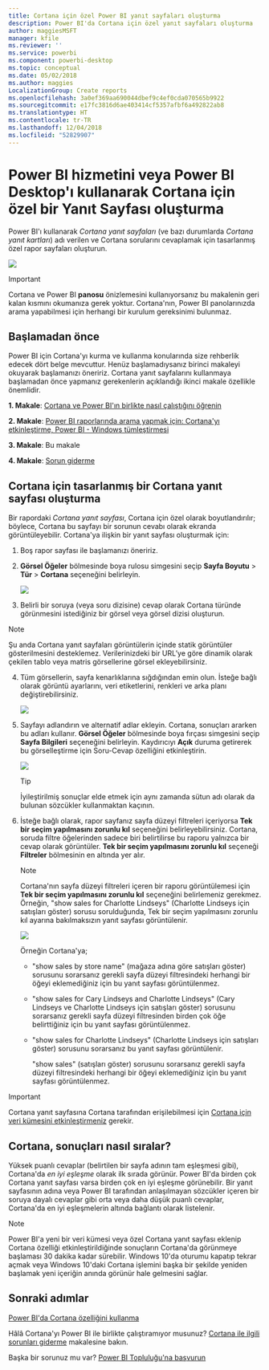 ```yaml
---
title: Cortana için özel Power BI yanıt sayfaları oluşturma
description: Power BI'da Cortana için özel yanıt sayfaları oluşturma
author: maggiesMSFT
manager: kfile
ms.reviewer: ''
ms.service: powerbi
ms.component: powerbi-desktop
ms.topic: conceptual
ms.date: 05/02/2018
ms.author: maggies
LocalizationGroup: Create reports
ms.openlocfilehash: 3a0ef369aa690044dbef9c4ef0cda070565b9922
ms.sourcegitcommit: e17fc3816d6ae403414cf5357afbf6a492822ab8
ms.translationtype: HT
ms.contentlocale: tr-TR
ms.lasthandoff: 12/04/2018
ms.locfileid: "52829907"
---
```

# <a name="use-power-bi-service-or-power-bi-desktop-to-create-a-custom-answer-page-for-cortana"></a>Power BI hizmetini veya Power BI Desktop'ı kullanarak Cortana için özel bir Yanıt Sayfası oluşturma
Power BI'ı kullanarak *Cortana yanıt sayfaları* (ve bazı durumlarda *Cortana yanıt kartları*) adı verilen ve Cortana sorularını cevaplamak için tasarlanmış özel rapor sayfaları oluşturun.

![](media/service-cortana-answer-cards/power-bi-cortana.png)

> [!IMPORTANT]
> Cortana ve Power BI **panosu** önizlemesini kullanıyorsanız bu makalenin geri kalan kısmını okumanıza gerek yoktur. Cortana'nın, Power BI panolarınızda arama yapabilmesi için herhangi bir kurulum gereksinimi bulunmaz.
> 
> 

## <a name="before-you-begin"></a>Başlamadan önce
Power BI için Cortana'yı kurma ve kullanma konularında size rehberlik edecek dört belge mevcuttur. Henüz başlamadıysanız birinci makaleyi okuyarak başlamanızı öneririz. Cortana yanıt sayfalarını kullanmaya başlamadan önce yapmanız gerekenlerin açıklandığı ikinci makale özellikle önemlidir.

**1. Makale**: [Cortana ve Power BI'ın birlikte nasıl çalıştığını öğrenin](service-cortana-intro.md)

**2. Makale**: [Power BI raporlarında arama yapmak için: Cortana'yı etkinleştirme, Power BI - Windows tümleştirmesi](service-cortana-enable.md)

**3. Makale**: Bu makale

**4. Makale**: [Sorun giderme](service-cortana-troubleshoot.md)

## <a name="create-a-cortana-answer-page-designed-specifically-for-cortana"></a>Cortana için tasarlanmış bir Cortana yanıt sayfası oluşturma
Bir rapordaki *Cortana yanıt sayfası*, Cortana için özel olarak boyutlandırılır; böylece, Cortana bu sayfayı bir sorunun cevabı olarak ekranda görüntüleyebilir. Cortana'ya ilişkin bir yanıt sayfası oluşturmak için:

1. Boş rapor sayfası ile başlamanızı öneririz.
2. **Görsel Öğeler** bölmesinde boya rulosu simgesini seçip **Sayfa Boyutu** > **Tür** > **Cortana** seçeneğini belirleyin.
   
    ![](media/service-cortana-answer-cards/pbi-cortana-page-size-new.png)
3. Belirli bir soruya (veya soru dizisine) cevap olarak Cortana türünde görünmesini istediğiniz bir görsel veya görsel dizisi oluşturun.

> [!NOTE]
> Şu anda Cortana yanıt sayfaları görüntülerin içinde statik görüntüler gösterilmesini desteklemez. Verilerinizdeki bir URL’ye göre dinamik olarak çekilen tablo veya matris görsellerine görsel ekleyebilirsiniz. 
> 
> 

4. Tüm görsellerin, sayfa kenarlıklarına sığdığından emin olun. İsteğe bağlı olarak görüntü ayarlarını, veri etiketlerini, renkleri ve arka planı değiştirebilirsiniz.  
   
    ![](media/service-cortana-answer-cards/pbi_cortana_modify-new.png)
5. Sayfayı adlandırın ve alternatif adlar ekleyin. Cortana, sonuçları ararken bu adları kullanır. **Görsel Öğeler** bölmesinde boya fırçası simgesini seçip **Sayfa Bilgileri** seçeneğini belirleyin. Kaydırıcıyı **Açık** duruma getirerek bu görselleştirme için Soru-Cevap özelliğini etkinleştirin.
   
    ![](media/service-cortana-answer-cards/pbi_cortana_names-newer.png)
   
   > [!TIP]
   > İyileştirilmiş sonuçlar elde etmek için aynı zamanda sütun adı olarak da bulunan sözcükler kullanmaktan kaçının.
   > 
   > 
6. İsteğe bağlı olarak, rapor sayfanız sayfa düzeyi filtreleri içeriyorsa **Tek bir seçim yapılmasını zorunlu kıl** seçeneğini belirleyebilirsiniz. Cortana, soruda filtre öğelerinden sadece biri belirtilirse bu raporu yalnızca bir cevap olarak görüntüler. **Tek bir seçim yapılmasını zorunlu kıl** seçeneği **Filtreler** bölmesinin en altında yer alır.
   
   > [!NOTE]
   > Cortana'nın sayfa düzeyi filtreleri içeren bir raporu görüntülemesi için **Tek bir seçim yapılmasını zorunlu kıl** seçeneğini belirlemeniz gerekmez. Örneğin, "show sales for Charlotte Lindseys" (Charlotte Lindseys için satışları göster) sorusu sorulduğunda, Tek bir seçim yapılmasını zorunlu kıl ayarına bakılmaksızın yanıt sayfası görüntülenir.
   > 
   > 
   
     ![](media/service-cortana-answer-cards/pbi-cortana-single-selection-new.png)
   
      Örneğin Cortana'ya;
   
   * "show sales by store name" (mağaza adına göre satışları göster) sorusunu sorarsanız gerekli sayfa düzeyi filtresindeki herhangi bir öğeyi eklemediğiniz için bu yanıt sayfası görüntülenmez.
   * "show sales for Cary Lindseys and Charlotte Lindseys" (Cary Lindseys ve Charlotte Lindseys için satışları göster) sorusunu sorarsanız gerekli sayfa düzeyi filtresinden birden çok öğe belirttiğiniz için bu yanıt sayfası görüntülenmez.
   * "show sales for Charlotte Lindseys" (Charlotte Lindseys için satışları göster) sorusunu sorarsanız bu yanıt sayfası görüntülenir.
     
     "show sales" (satışları göster) sorusunu sorarsanız gerekli sayfa düzeyi filtresindeki herhangi bir öğeyi eklemediğiniz için bu yanıt sayfası görüntülenmez.

> [!IMPORTANT]
> Cortana yanıt sayfasına Cortana tarafından erişilebilmesi için [Cortana için veri kümesini etkinleştirmeniz](service-cortana-enable.md) gerekir.
> 
> 

## <a name="how-does-cortana-order-the-results"></a>Cortana, sonuçları nasıl sıralar?
Yüksek puanlı cevaplar (belirtilen bir sayfa adının tam eşleşmesi gibi), Cortana'da *en iyi eşleşme* olarak ilk sırada görünür. Power BI'da birden çok Cortana yanıt sayfası varsa birden çok en iyi eşleşme görünebilir. Bir yanıt sayfasının adına veya Power BI tarafından anlaşılmayan sözcükler içeren bir soruya dayalı cevaplar gibi orta veya daha düşük puanlı cevaplar, Cortana'da en iyi eşleşmelerin altında bağlantı olarak listelenir.

> [!NOTE]
> Power BI'a yeni bir veri kümesi veya özel Cortana yanıt sayfası eklenip Cortana özelliği etkinleştirildiğinde sonuçların Cortana'da görünmeye başlaması 30 dakika kadar sürebilir. Windows 10'da oturumu kapatıp tekrar açmak veya Windows 10'daki Cortana işlemini başka bir şekilde yeniden başlamak yeni içeriğin anında görünür hale gelmesini sağlar.
> 
> 

## <a name="next-steps"></a>Sonraki adımlar
[Power BI'da Cortana özelliğini kullanma](service-cortana-intro.md)

Hâlâ Cortana'yı Power BI ile birlikte çalıştıramıyor musunuz?  [Cortana ile ilgili sorunları giderme](service-cortana-troubleshoot.md) makalesine bakın.

Başka bir sorunuz mu var? [Power BI Topluluğu'na başvurun](http://community.powerbi.com/)

